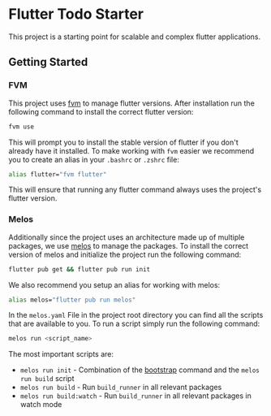 # Flutter Todo Starter

This project is a starting point for scalable and complex flutter applications.

## Getting Started

### FVM

This project uses [fvm](https://fvm.app/) to manage flutter versions. After installation run the following command to install the correct flutter version:

```bash
fvm use
```

This will prompt you to install the stable version of flutter if you don't already have it installed. To make working with `fvm` easier we recommend you to create an alias in your `.bashrc` or `.zshrc` file:

```bash
alias flutter="fvm flutter"
```

This will ensure that running any flutter command always uses the project's flutter version.

### Melos

Additionally since the project uses an architecture made up of multiple packages, we use [melos](https://melos.invertase.dev/~melos-latest) to manage the packages. To install the correct version of melos and initialize the project run the following command:

```bash
flutter pub get && flutter pub run init
```

We also recommend you setup an alias for working with melos:

```bash
alias melos="flutter pub run melos"
```

In the `melos.yaml` File in the project root directory you can find all the scripts that are available to you. To run a script simply run the following command:

```bash
melos run <script_name>
```

The most important scripts are:

* `melos run init` - Combination of the [bootstrap](https://melos.invertase.dev/~melos-latest/commands/bootstrap) command and the `melos run build` script
* `melos run build` - Run `build_runner` in all relevant packages
* `melos run build:watch` - Run `build_runner` in all relevant packages in watch mode
